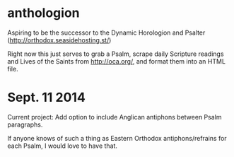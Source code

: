 anthologion
===========

Aspiring to be the successor to the Dynamic Horologion and Psalter (http://orthodox.seasidehosting.st/)

Right now this just serves to grab a Psalm, scrape daily Scripture readings and Lives of the Saints from http://oca.org/, and format them into an HTML file.

Sept. 11 2014
=============
Current project: Add option to include Anglican antiphons between Psalm paragraphs.

If anyone knows of such a thing as Eastern Orthodox antiphons/refrains for
each Psalm, I would love to have that.
